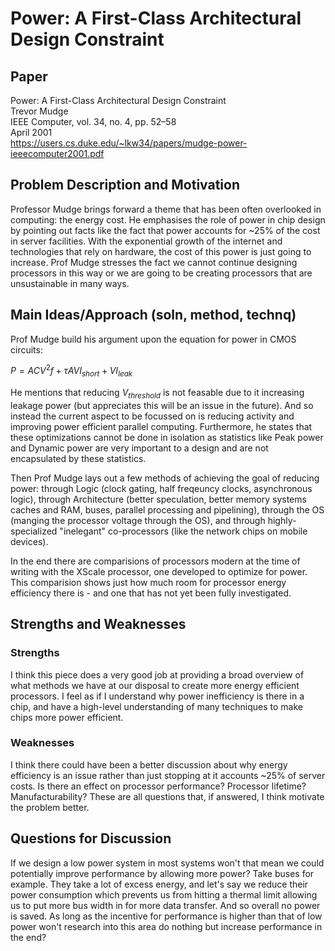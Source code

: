 # Power: A First-Class Architectural Design Constraint

## Paper 
Power: A First-Class Architectural Design Constraint \
Trevor Mudge \
IEEE Computer, vol. 34, no. 4, pp. 52–58 \
April 2001 \
https://users.cs.duke.edu/~lkw34/papers/mudge-power-ieeecomputer2001.pdf


## Problem Description and Motivation

Professor Mudge brings forward a theme that has been often overlooked in computing: the energy cost. He emphasises the role of power in chip design by pointing out facts like the fact that power accounts for ~25% of the cost in server facilities. With the exponential growth of the internet and technologies that rely on hardware, the cost of this power is just going to increase. Prof Mudge stresses the fact we cannot continue designing processors in this way or we are going to be creating processors that are unsustainable in many ways.

## Main Ideas/Approach (soln, method, technq)

Prof Mudge build his argument upon the equation for power in CMOS circuits:

$P = ACV^2f + \tau AVI_{short} + VI_{leak}$

He mentions that reducing $V_{threshold}$ is not feasable due to it increasing leakage power (but appreciates this will be an issue in the future). And so instead the current aspect to be focussed on is reducing activity and improving power efficient parallel computing. Furthermore, he states that these optimizations cannot be done in isolation as statistics like Peak power and Dynamic power are very important to a design and are not encapsulated by these statistics.

Then Prof Mudge lays out a few methods of achieving the goal of reducing power: through Logic (clock gating, half freqeuncy clocks, asynchronous logic), through Architecture (better speculation, better memory systems caches and RAM, buses, parallel processing and pipelining), through the OS (manging the processor voltage through the OS), and through highly-specialized "inelegant" co-processors (like the network chips on mobile devices).

In the end there are comparisions of processors modern at the time of writing with the XScale processor, one developed to optimize for power. This comparision shows just how much room for processor energy efficiency there is - and one that has not yet been fully investigated.

## Strengths and Weaknesses

### Strengths
I think this piece does a very good job at providing a broad overview of what methods we have at our disposal to create more energy efficient processors. I feel as if I understand why power inefficiency is there in a chip, and have a high-level understanding of many techniques to make chips more power efficient.

### Weaknesses
I think there could have been a better discussion about why energy efficiency is an issue rather than just stopping at it accounts ~25% of server costs. Is there an effect on processor performance? Processor lifetime? Manufacturability? These are all questions that, if answered, I think motivate the problem better.

## Questions for Discussion

If we design a low power system in most systems won't that mean we could potentially improve performance by allowing more power? Take buses for example. They take a lot of excess energy, and let's say we reduce their power consumption which prevents us from hitting a thermal limit allowing us to put more bus width in for more data transfer. And so overall no power is saved. As long as the incentive for performance is higher than that of low power won't research into this area do nothing but increase performance in the end?
